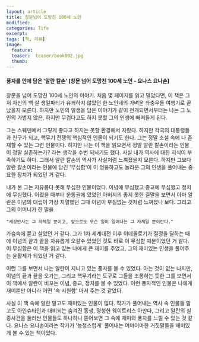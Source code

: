 ```yaml
---
layout: article
title: 창문넘어 도망친 100세 노인
modified:
categories: life
excerpt:
tags: [책, 리뷰]
image:
  feature:
  teaser:  teaser/book002.jpg
  thumb:
---
```



#### 풍자를 안에 담은 '알란 칼손' [창문 넘어 도망친 100세 노인 - 요나스 요나손]

창문을 넘어 도망친 100세 노인의 이야기. 처음 몇 페이지를 읽고 말았다면, 이 책은 그저 자신의 백 살 생일파티가 유쾌하지 않았던 한 노인네의 가벼운 좌충우돌 여행기로 끝났을지 모른다. 하지만 노인의 일생을 담은 이야기가 같이 전개되면서부터는 나는 그 노인의 가볍지 않은, 하지만 무겁다고도 하지 못할 그의 인생에 빠져들게 된다.

그는 스웨덴에서 그렇게 좋다고 하지는 못할 환경에서 자랐다. 하지만 각국의 대통령들과 친구가 되고,  핵무기 전쟁의 핵심적인 인물이 되기도 한다. 그는 정말 소설 속에 나 존재할 수 있는 그런 인물이다. 하지만 나는 이 책을 읽으면서 정말 알란 칼손이라는 인물이 정말 실존하는가? 라는 생각을 수번 되뇌기도 했다. 사실 내가 역사에 대한 지식이 부족하기도 하다. 그래서 알란 칼손의 역사가 사실처럼 느껴졌을지 모른다. 하지만 그보다 알란 칼손이라는 인물에 담긴 '무심함'이 이 엉뚱하고도 놀라운 그의 인생을 풀어내는 중요한 장치가 되었던 거 같다.

내가 본 그는 자유롭다 못해 무심한 인물이었다. 이념에 무심했고 종교에 무심했고 정치에 무심했다. 어렸을 때부터 운동권에 있었던 아버지의 좋지 못한 결말을 보면서 아마 알란은 이념의 대립이 가장 치열했던 그때 이념이 부질없는 것처럼 느껴졌나 보다. 그리고 그의 어머니가 한 말을 

 
```
"세상만사는 그 자체일 뿐이고, 앞으로도 무슨 일이 일어나든 그 자체일 뿐이란다." 
```
 

가슴속에 묻고 살았던 거 같다. 그가 1차 세계대전 이후 이데올로기가 절정을 달하는 때에 이념의 끝과 끝을 자유롭게 오갈수 있었던 것도 바로 이 무심함 때문이었던 거 같다. 이 무심함은 이 책을 읽고 있는 나에게 큰 재미를 주었고, 그의 재미있는 인생을 풀어주는 윤활제가 되었던 거 같다.

이런 그를 보면서 나는 알란이 지니고 있는 풍자를 볼 수 있었다. 아는 것이 없는 나지만, 이념의 끝과 끝을 오가는, 그리고 핵무기라는 도구로 그들을 조롱하는 듯한 그를 보면서 이 책에서 알란이 비꼬는 이념, 종교, 정치를 볼 수 있었다. 이런 풍자적인 인물은 나에게 재미뿐만 아니라 어떤 '속 시원함' 마저 주는 것 같았다.

사실 이 책 속에 알란 말고도 재미있는 인물이 많다. 작가가 풀어내는 역사 속 인물들 말고도 아인슈타인과 대비되는 숨겨진 동생, 멍청한 웨이트리스 아만다, 그리고 알란의 실종사건을 둘러싼 인물들도 하나하나 뜯어보면 그 속에 재미와 풍자를 느낄 수 있는 것 같다. 요나스 요나손이라는 작가가 '능청스럽게' 풀어내는 어마어마한 거짓말들을 재미있게 볼 수 있는 책이었다.
